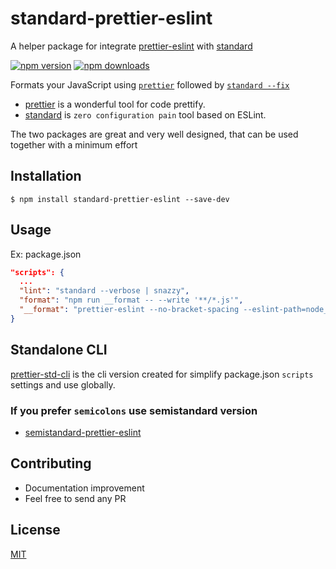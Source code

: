 # standard-prettier-eslint

A helper package for integrate [prettier-eslint][prettier-eslint] with [standard][standard]


[![npm version](https://badge.fury.io/js/standard-prettier-eslint.svg)](https://badge.fury.io/js/standard-prettier-eslint)
[![npm downloads](https://img.shields.io/npm/dm/standard-prettier-eslint.svg?style=flat-square)](https://www.npmjs.com/package/standard-prettier-eslint)

Formats your JavaScript using [`prettier`][prettier] followed by [`standard --fix`][standard]

*  [prettier](https://github.com/prettier/prettier) is a wonderful tool for code prettify.
*  [standard][standard] is `zero configuration pain` tool based on ESLint.

The two packages are great and very well designed, that can be used together with a minimum effort


## Installation
    $ npm install standard-prettier-eslint --save-dev

## Usage
Ex: package.json
```json
"scripts": {
  ...
  "lint": "standard --verbose | snazzy",
  "format": "npm run __format -- --write '**/*.js'",
  "__format": "prettier-eslint --no-bracket-spacing --eslint-path=node_modules/standard-prettier-eslint"
}
```

## Standalone CLI
[prettier-std-cli](https://github.com/bySabi/prettier-std-cli) is the cli version created for simplify package.json `scripts` settings and use globally.

### If you prefer `semicolons` use **semistandard** version
* [semistandard-prettier-eslint](https://github.com/bySabi/semistandard-prettier-eslint)

## Contributing

* Documentation improvement
* Feel free to send any PR

## License

[MIT][mit-license]

[mit-license]:./LICENSE

[standard]: https://github.com/standard/standard
[prettier-eslint]: https://github.com/jlongster/prettier
[prettier]: https://github.com/prettier/prettier
